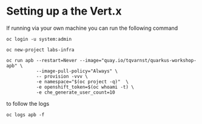 # Setting up a the Vert.x 

If running via your own machine you can run the following command

  ```
  oc login -u system:admin

  oc new-project labs-infra

  oc run apb --restart=Never --image="quay.io/tqvarnst/quarkus-workshop-apb" \
             --image-pull-policy="Always" \
             -- provision -vvv \
             -e namespace="$(oc project -q)"  \
             -e openshift_token=$(oc whoami -t) \
             -e che_generate_user_count=10
  ```

to follow the logs
  ```
  oc logs apb -f
  ```
